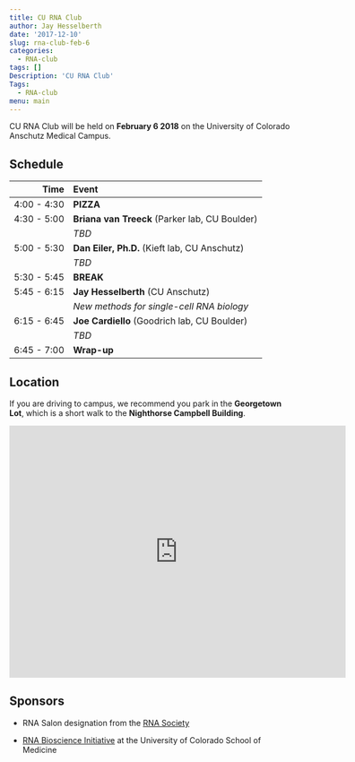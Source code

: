 ```yaml
---
title: CU RNA Club
author: Jay Hesselberth
date: '2017-12-10'
slug: rna-club-feb-6
categories:
  - RNA-club
tags: []
Description: 'CU RNA Club'
Tags:
  - RNA-club
menu: main
---
```


CU RNA Club will be held on **February 6 2018** on the University of Colorado Anschutz Medical Campus.

<!--more-->

## Schedule

|        Time | Event     |
|         --: | :--       |
| 4:00 - 4:30 | **PIZZA** |
| 4:30 - 5:00 | **Briana van Treeck** (Parker lab, CU Boulder) |
|             | *TBD* |
| 5:00 - 5:30 | **Dan Eiler, Ph.D.** (Kieft lab, CU Anschutz) |
|             | *TBD* |
| 5:30 - 5:45 | **BREAK** |
| 5:45 - 6:15 | **Jay Hesselberth** (CU Anschutz) |
|             | *New methods for single-cell RNA biology* |
| 6:15 - 6:45 | **Joe Cardiello** (Goodrich lab, CU Boulder) |
|             | *TBD* |
| 6:45 - 7:00 | **Wrap-up** |

## Location

If you are driving to campus, we recommend you park in the **Georgetown Lot**, which is a short walk to the **Nighthorse Campbell Building**.

<iframe src="https://www.google.com/maps/embed?pb=!1m28!1m12!1m3!1d3067.769780650965!2d-104.83773498466057!3d39.744821954151824!2m3!1f0!2f0!3f0!3m2!1i1024!2i768!4f13.1!4m13!3e6!4m5!1s0x876c634f86c1ff9d%3A0x415b9fcdb256439!2sGeorgetown+Lot+Visitor+%26+Patient+Parking!3m2!1d39.746058!2d-104.83433509999999!4m5!1s0x876c634edfed838f%3A0xbec49482f5f7f42f!2sNighthorse+campbell+native+health+building%2C+East+17th+Avenue%2C+Aurora%2C+CO!3m2!1d39.743941899999996!2d-104.8367538!5e0!3m2!1sen!2sus!4v1512922741182" width="600" height="450" frameborder="0" style="border:0" allowfullscreen></iframe>

## Sponsors

+ RNA Salon designation from the [RNA Society](https://www.rnasociety.org/)

+ [RNA Bioscience Initiative](http://rnabio.co) at the University of Colorado School of Medicine
